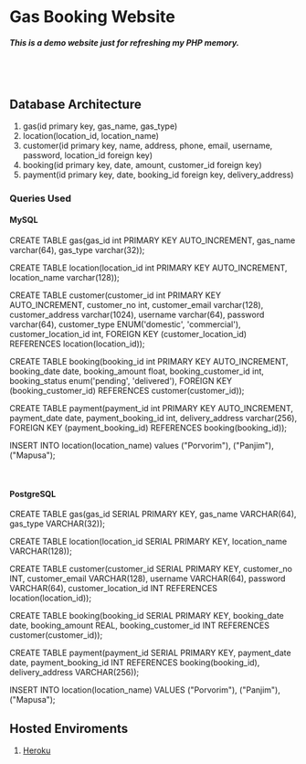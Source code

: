 # Gas Booking Website

##### <b>This is a demo website just for refreshing my PHP memory.</b> 
<br><br>
## <b>Database Architecture</b>

1. gas(id primary key, gas_name, gas_type)
2. location(location_id, location_name)
3. customer(id primary key, name, address, phone, email, username, password, location_id foreign key)
4. booking(id primary key, date, amount, customer_id foreign key)
5. payment(id primary key, date, booking_id foreign key, delivery_address)
<!-- 6. delivery(id primary key, ) -->


### <b>Queries Used</b>

#### <b>MySQL</b>

CREATE TABLE gas(gas_id int PRIMARY KEY AUTO_INCREMENT, gas_name varchar(64), gas_type varchar(32));

CREATE TABLE location(location_id int PRIMARY KEY AUTO_INCREMENT, location_name varchar(128));

CREATE TABLE customer(customer_id int PRIMARY KEY AUTO_INCREMENT, customer_no int, customer_email varchar(128), customer_address varchar(1024), username varchar(64), password varchar(64), customer_type ENUM('domestic', 'commercial'), customer_location_id int, FOREIGN KEY (customer_location_id) REFERENCES location(location_id));

CREATE TABLE booking(booking_id int PRIMARY KEY AUTO_INCREMENT, booking_date date, booking_amount float, booking_customer_id int, booking_status enum('pending', 'delivered'), FOREIGN KEY (booking_customer_id) REFERENCES customer(customer_id));

CREATE TABLE payment(payment_id int PRIMARY KEY AUTO_INCREMENT, payment_date date, payment_booking_id int, delivery_address varchar(256), FOREIGN KEY (payment_booking_id) REFERENCES booking(booking_id));

INSERT INTO location(location_name) values ("Porvorim"), ("Panjim"), ("Mapusa");


<br>

#### <b>PostgreSQL</b>

CREATE TABLE gas(gas_id SERIAL PRIMARY KEY, gas_name VARCHAR(64), gas_type VARCHAR(32));

CREATE TABLE location(location_id SERIAL PRIMARY KEY, location_name VARCHAR(128));

CREATE TABLE customer(customer_id SERIAL PRIMARY KEY, customer_no INT, customer_email VARCHAR(128), username VARCHAR(64), password VARCHAR(64), customer_location_id INT REFERENCES location(location_id));

CREATE TABLE booking(booking_id SERIAL PRIMARY KEY, booking_date date, booking_amount REAL, booking_customer_id INT REFERENCES customer(customer_id));

CREATE TABLE payment(payment_id SERIAL PRIMARY KEY, payment_date date, payment_booking_id INT REFERENCES booking(booking_id), delivery_address VARCHAR(256));

INSERT INTO location(location_name) VALUES ("Porvorim"), ("Panjim"), ("Mapusa");

## <b>Hosted Enviroments</b>

1. [Heroku](https://_.herokuapp.com)
<!-- 2. [Hostinger](https://_.com) -->